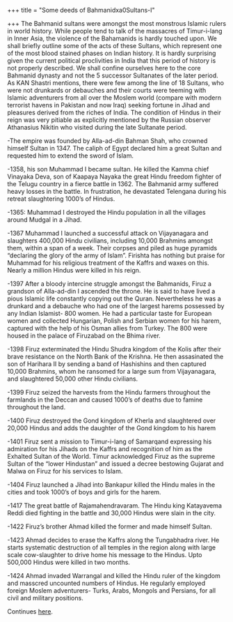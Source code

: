+++
title = "Some deeds of Bahmanidxa0Sultans-I"

+++
The Bahmanid sultans were amongst the most monstrous Islamic rulers in
world history. While people tend to talk of the massacres of
Timur-i-lang in Inner Asia, the violence of the Bahamanids is hardly
touched upon. We shall briefly outline some of the acts of these
Sultans, which represent one of the most blood stained phases on Indian
history. It is hardly surprising given the current political
proclivities in India that this period of history is not properly
described. We shall confine ourselves here to the core Bahmanid dynasty
and not the 5 successor Sultanates of the later period. As KAN Shastri
mentions, there were few among the line of 18 Sultans, who were not
drunkards or debauches and their courts were teeming with Islamic
adventurers from all over the Moslem world (compare with modern
terrorist havens in Pakistan and now Iraq) seeking fortune in Jihad and
pleasures derived from the riches of India. The condition of Hindus in
their reign was very pitiable as explicitly mentioned by the Russian
observer Athanasius Nikitin who visited during the late Sultanate
period.

\-The empire was founded by Alla-ad-din Bahman Shah, who crowned himself
Sultan in 1347. The caliph of Egypt declared him a great Sultan and
requested him to extend the sword of Islam.

\-1358, his son Muhammad I became sultan. He killed the Kamma chief
Vinayaka Deva, son of Kaapaya Nayaka the great Hindu freedom fighter of
the Telugu country in a fierce battle in 1362. The Bahmanid army
suffered heavy losses in the battle. In frustration, he devastated
Telengana during his retreat slaughtering 1000’s of Hindus.

\-1365: Muhammad I destroyed the Hindu population in all the villages
around Mudgal in a Jihad.

\-1367 Muhammad I launched a successful attack on Vijayanagara and
slaughters 400,000 Hindu civilians, including 10,000 Brahmins amongst
them, within a span of a week. Their corpses and piled as huge pyramids
“declaring the glory of the army of Islam”. Firishta has nothing but
praise for Muhammad for his religious treatment of the Kaffrs and waxes
on this. Nearly a million Hindus were killed in his reign.

\-1397 After a bloody intercine struggle amongst the Bahmanids, Firuz a
grandson of Alla-ad-din I ascended the throne. He is said to have lived
a pious Islamic life constantly copying out the Quran. Nevertheless he
was a drunkard and a debauche who had one of the largest harems
possessed by any Indian Islamist- 800 women. He had a particular taste
for European women and collected Hungarian, Polish and Serbian women for
his harem, captured with the help of his Osman allies from Turkey. The
800 were housed in the palace of Firuzabad on the Bhima river.

\-1398 Firuz exterminated the Hindu Shudra kingdom of the Kolis after
their brave resistance on the North Bank of the Krishna. He then
assasinated the son of Harihara II by sending a band of Hashishins and
then captured 10,000 Brahmins, whom he ransomed for a large sum from
Vijayanagara, and slaughtered 50,000 other Hindu civilians.

\-1399 Firuz seized the harvests from the Hindu farmers throughout the
farmlands in the Deccan and caused 1000’s of deaths due to famine
throughout the land.

\-1400 Firuz destroyed the Gond kingdom of Kherla and slaughtered over
20,000 Hindus and adds the daughter of the Gond kingdom to his harem

\-1401 Firuz sent a mission to Timur-i-lang of Samarqand expressing his
admiration for his Jihads on the Kaffrs and recognition of him as the
Exhalted Sultan of the World. Timur acknowledged Firuz as the supreme
Sultan of the “lower Hindustan” and issued a decree bestowing Gujarat
and Malwa on Firuz for his services to Islam.

\-1404 Firuz launched a Jihad into Bankapur killed the Hindu males in
the cities and took 1000’s of boys and girls for the harem.

\-1417 The great battle of Rajamahendravaram. The Hindu king Katayavema
Reddi died fighting in the battle and 30,000 Hindus were slain in the
city.

\-1422 Firuz’s brother Ahmad killed the former and made himself Sultan.

\-1423 Ahmad decides to erase the Kaffrs along the Tungabhadra river. He
starts systematic destruction of all temples in the region along with
large scale cow-slaughter to drive home his message to the Hindus. Upto
500,000 Hindus were killed in two months.

\-1424 Ahmad invaded Warrangal and killed the Hindu ruler of the kingdom
and masscred uncounted numbers of Hindus. He regularly employed foreign
Moslem adventurers- Turks, Arabs, Mongols and Persians, for all civil
and military positions.

Continues
[here](https://manasataramgini.wordpress.com/2004/12/18/deeds-of-the-bahmanid-sultans-ii/).

